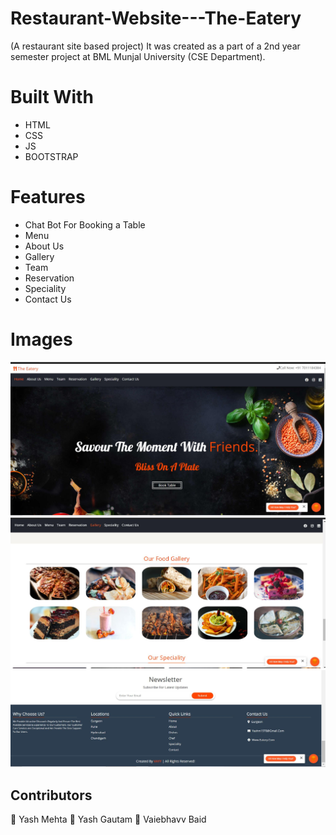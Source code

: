 # Restaurant-Website---The-Eatery
(A restaurant site based project)
It was created as a part of a 2nd year semester project at BML Munjal University (CSE Department).

# Built With
* HTML
* CSS
* JS
* BOOTSTRAP

# Features
* Chat Bot For Booking a Table
* Menu
* About Us
* Gallery
* Team
* Reservation
* Speciality
* Contact Us

# Images
![alt text](https://github.com/yashmehta5/Restaurant-Website---The-Eatery/blob/master/Capture.JPG)
![alt text](https://github.com/yashmehta5/Restaurant-Website---The-Eatery/blob/master/Capture2.JPG)
![alt text](https://github.com/yashmehta5/Restaurant-Website---The-Eatery/blob/master/Capture3.JPG)

## Contributors
👤 Yash Mehta
👤 Yash Gautam
👤 Vaiebhavv Baid
